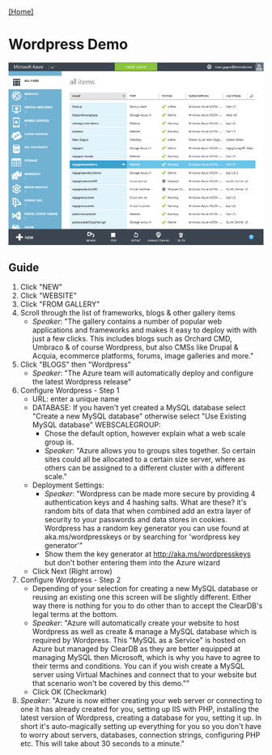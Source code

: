 [[Home]](./demo.html)

# Wordpress Demo

![Create a Wordpress Site](./assets/websites-wordpress-create.gif)

## Guide

1. Click "NEW"
1. Click "WEBSITE"
1. Click "FROM GALLERY"
1. Scroll through the list of frameworks, blogs & other gallery items
	* *Speaker*: "The gallery contains a number of popular web applications and frameworks and makes it easy to deploy with with just a few clicks. This includes blogs such as Orchard CMD, Umbraco & of course Wordpress, but also CMSs like Drupal & Acquia, ecommerce platforms, forums, image galleries and more."
1. Click "BLOGS" then "Wordpress"
	* *Speaker*: "The Azure team will automatically deploy and configure the latest Wordpress release"
1. Configure Wordpress - Step 1
	* URL: enter a unique name
	* DATABASE: If you haven't yet created a MySQL database select "Create a new MySQL database" otherwise select "Use Existing MySQL database"
	WEBSCALEGROUP:
		* Chose the default option, however explain what a web scale group is.
		* *Speaker*: "Azure allows you to groups sites together. So certain sites could all be allocated to a certain size server, where as others can be assigned to a different cluster with a different scale."
	* Deployment Settings:
		* *Speaker*: "Wordpress can be made more secure by providing 4 authentication keys and 4 hashing salts. What are these? it's random bits of data that when combined add an extra layer of security to your passwords and data stores in cookies. Wordpress has a random key generator you can use found at aka.ms/wordpresskeys or by searching for 'wordpress key generator'"
		* Show them the key generator at http://aka.ms/wordpresskeys but don't bother entering them into the Azure wizard
	* Click Next (Right arrow)
1. Configure Wordpress - Step 2
	* Depending of your selection for creating a new MySQL database or reusing an existing one this screen will be slightly different. Either way there is nothing for you to do other than to accept the ClearDB's legal terms at the bottom.
	* *Speaker*: "Azure will automatically create your website to host Wordpress as well as create & manage a MySQL database which is required by Wordpress. This "MySQL as a Service" is hosted on Azure but managed by ClearDB as they are better equipped at managing MySQL then Microsoft, which is why you have to agree to their terms and conditions. You can if you wish create a MySQL server using Virtual Machines and connect that to your website but that scenario won't be covered by this demo.""
	* Click OK (Checkmark)
1. *Speaker*: "Azure is now either creating your web server or connecting to one it has already created for you, setting up IIS with PHP, installing the latest version of Wordpress, creating a database for you, setting it up. In short it's auto-magically setting up everything for you so you don't have to worry about servers, databases, connection strings, configuring PHP etc. This will take about 30 seconds to a minute."